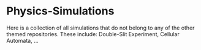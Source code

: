 # Physics-Simulations
Here is a collection of all simulations that do not belong to any of the other themed repositories. 
These include: Double-Slit Experiment, Cellular Automata, ...
